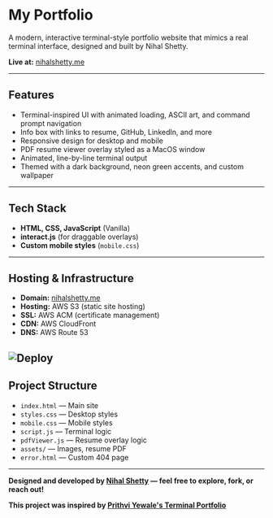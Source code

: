 # My Portfolio

A modern, interactive terminal-style portfolio website that mimics a real terminal interface, designed and built by Nihal Shetty.

**Live at:** [nihalshetty.me](https://nihalshetty.me)

---

## Features
- Terminal-inspired UI with animated loading, ASCII art, and command prompt navigation
- Info box with links to resume, GitHub, LinkedIn, and more
- Responsive design for desktop and mobile
- PDF resume viewer overlay styled as a MacOS window
- Animated, line-by-line terminal output
- Themed with a dark background, neon green accents, and custom wallpaper

---

## Tech Stack
- **HTML, CSS, JavaScript** (Vanilla)
- **interact.js** (for draggable overlays)
- **Custom mobile styles** (`mobile.css`)

---

## Hosting & Infrastructure
- **Domain:** [nihalshetty.me](https://nihalshetty.me)
- **Hosting:** AWS S3 (static site hosting)
- **SSL:** AWS ACM (certificate management)
- **CDN:** AWS CloudFront
- **DNS:** AWS Route 53

![Deploy](https://github.com/nihalshetty-boop/nihalshetty.me/actions/workflows/deploy.yml/badge.svg)
---

## Project Structure
- `index.html` — Main site
- `styles.css` — Desktop styles
- `mobile.css` — Mobile styles
- `script.js` — Terminal logic
- `pdfViewer.js` — Resume overlay logic
- `assets/` — Images, resume PDF
- `error.html` — Custom 404 page

---

**Designed and developed by [Nihal Shetty](https://github.com/nihalshetty-boop) — feel free to explore, fork, or reach out!** 

**This project was inspired by [Prithvi Yewale's Terminal Portfolio](https://github.com/cosmicwanderer7/Terminal-Portfolio)**
